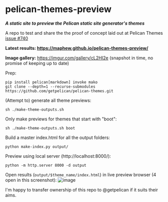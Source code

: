 # pelican-themes-preview

___A static site to preview the Pelican static site generator's themes___

A repo to test and share the the proof of concept laid out at Pelican Themes
[issue #740](https://github.com/getpelican/pelican-themes/issues/740)

**Latest results: https://maphew.github.io/pelican-themes-preview/**

**Image gallery:** https://imgur.com/gallery/cL2HI2e
(snapshot in time, no promise of keeping up to date)


Prep:
```
pip install pelican[markdown] invoke mako
git clone --depth=1 --recurse-submodules https://github.com/getpelican/pelican-themes.git
```

(Attempt to) generate all theme previews:

    sh ./make-theme-outputs.sh

Only make previews for themes that start with "boot":

    sh ./make-theme-outputs.sh boot

Build a master index.html for all the output folders:

    python make-index.py output/

Preview using local server (http://localhost:8000/):

    python -m http.server 8000 -d output


Open results (`output/$theme_name/index.html`) in live preview browser (4
open in this screenshot):
![image](https://user-images.githubusercontent.com/486200/209745390-dc8bf82e-ea1b-4625-8fc7-af3755328a41.png)


I'm happy to transfer ownership of this repo to @getpelican if it suits their aims.

[0]: make-theme-outputs.sh 
